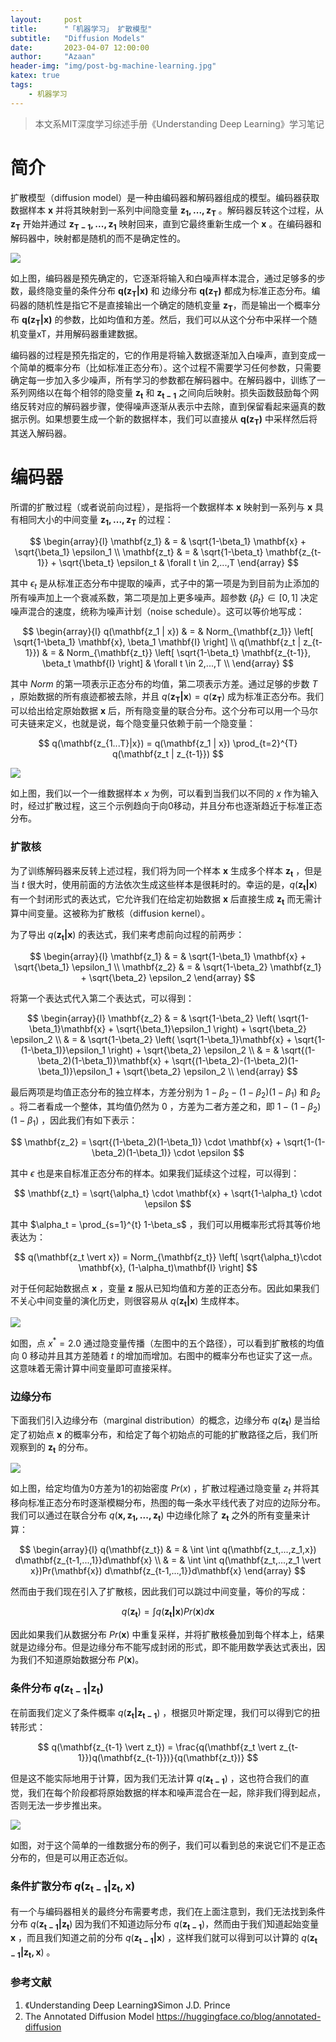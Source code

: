 ```yaml
---
layout:     post
title:      "「机器学习」 扩散模型"
subtitle:   "Diffusion Models"
date:       2023-04-07 12:00:00
author:     "Azaan"
header-img: "img/post-bg-machine-learning.jpg"
katex: true
tags:
    - 机器学习
---
```






> 本文系MIT深度学习综述手册《Understanding Deep Learning》学习笔记
>

# 简介


扩散模型（diffusion model）是一种由编码器和解码器组成的模型。编码器获取数据样本 $\mathbf{x}$ 并将其映射到一系列中间隐变量 $\mathbf{z_1,...,z_T}$ 。解码器反转这个过程，从 $\mathbf{z_T}$ 开始并通过 $\mathbf{z_{T-1},...,z_1}$ 映射回来，直到它最终重新生成一个 $\mathbf{x}$ 。在编码器和解码器中，映射都是随机的而不是确定性的。

![](https://azaan-zheng.github.io/img/machine-learning/20230407/1.jpg)

如上图，编码器是预先确定的，它逐渐将输入和白噪声样本混合，通过足够多的步数，最终隐变量的条件分布 $\mathbf{q(z_T \vert x)}$ 和 边缘分布 $\mathbf{q(z_T)}$ 都成为标准正态分布。编码器的随机性是指它不是直接输出一个确定的随机变量 $\mathbf{z_T}$，而是输出一个概率分布  $\mathbf{q(z_T\vert x)}$  的参数，比如均值和方差。然后，我们可以从这个分布中采样一个随机变量xT，并用解码器重建数据。

编码器的过程是预先指定的，它的作用是将输入数据逐渐加入白噪声，直到变成一个简单的概率分布（比如标准正态分布）。这个过程不需要学习任何参数，只需要确定每一步加入多少噪声，所有学习的参数都在解码器中。在解码器中，训练了一系列网络以在每个相邻的隐变量 $\mathbf{z_t}$ 和 $\mathbf{z_{t-1}}$ 之间向后映射。损失函数鼓励每个网络反转对应的解码器步骤，使得噪声逐渐从表示中去除，直到保留看起来逼真的数据示例。如果想要生成一个新的数据样本，我们可以直接从 $\mathbf{q(z_T)}$ 中采样然后将其送入解码器。

# 编码器

所谓的扩散过程（或者说前向过程），是指将一个数据样本 $\mathbf{x}$ 映射到一系列与 $\mathbf{x}$ 具有相同大小的中间变量 $\mathbf{z_1,...,z_T}$ 的过程：


$$
\begin{array}{l}
\mathbf{z_1} & = & \sqrt{1-\beta_1} \mathbf{x} + \sqrt{\beta_1} \epsilon_1 \\
\mathbf{z_t} & = & \sqrt{1-\beta_t} \mathbf{z_{t-1}} + \sqrt{\beta_t} \epsilon_t & \forall t \in 2,...,T
\end{array}
$$


其中 $\epsilon_t$ 是从标准正态分布中提取的噪声，式子中的第一项是为到目前为止添加的所有噪声加上一个衰减系数，第二项是加上更多噪声。超参数 $\{ \beta_t \} \in [0,1]$ 决定噪声混合的速度，统称为噪声计划（noise schedule）。这可以等价地写成：


$$
\begin{array}{l}
q(\mathbf{z_1 | x})  & = & Norm_{\mathbf{z_1}} \left[ \sqrt{1-\beta_1} \mathbf{x}, \beta_1 \mathbf{I} \right] \\
q(\mathbf{z_t | z_{t-1}})  & = & Norm_{\mathbf{z_t}} \left[ \sqrt{1-\beta_t} \mathbf{z_{t-1}}, \beta_t \mathbf{I} \right] & \forall t \in 2,...,T  \\
\end{array}
$$


其中 $Norm$ 的第一项表示正态分布的均值，第二项表示方差。通过足够的步数 $T$ ，原始数据的所有痕迹都被去除，并且 $q(\mathbf{z_T \vert x}) = q(\mathbf{z_T})$ 成为标准正态分布。我们可以给出给定原始数据 $\mathbf{x}$ 后，所有隐变量的联合分布。这个分布可以用一个马尔可夫链来定义，也就是说，每个隐变量只依赖于前一个隐变量：


$$
q(\mathbf{z_{1...T}|x}) = q(\mathbf{z_1 | x}) \prod_{t=2}^{T} q(\mathbf{z_t | z_{t-1}})
$$


![](https://azaan-zheng.github.io/img/machine-learning/20230407/2.jpg)

如上图，我们以一个一维数据样本 $x$ 为例，可以看到当我们以不同的 $x$ 作为输入时，经过扩散过程，这三个示例趋向于向0移动，并且分布也逐渐趋近于标准正态分布。

### 扩散核

为了训练解码器来反转上述过程，我们将为同一个样本 $\mathbf{x}$ 生成多个样本 $\mathbf{z_t}$ ，但是当 $t$ 很大时，使用前面的方法依次生成这些样本是很耗时的。幸运的是，$q(\mathbf{z_t \vert x})$ 有一个封闭形式的表达式，它允许我们在给定初始数据 $\mathbf{x}$ 后直接生成 $\mathbf{z_t}$ 而无需计算中间变量。这被称为扩散核（diffusion kernel）。

为了导出 $q(\mathbf{z_t \vert x})$ 的表达式，我们来考虑前向过程的前两步：


$$
\begin{array}{l}
\mathbf{z_1} & = & \sqrt{1-\beta_1} \mathbf{x} + \sqrt{\beta_1} \epsilon_1 \\
\mathbf{z_2} & = & \sqrt{1-\beta_2} \mathbf{z_1} + \sqrt{\beta_2} \epsilon_2 
\end{array}
$$


将第一个表达式代入第二个表达式，可以得到：


$$
\begin{array}{l}
\mathbf{z_2} & = & \sqrt{1-\beta_2} \left( \sqrt{1-\beta_1}\mathbf{x} + \sqrt{\beta_1}\epsilon_1 \right) + \sqrt{\beta_2} \epsilon_2 \\
& = & \sqrt{1-\beta_2} \left( \sqrt{1-\beta_1}\mathbf{x} + \sqrt{1-(1-\beta_1)}\epsilon_1 \right) + \sqrt{\beta_2} \epsilon_2 \\
& = &  \sqrt{(1-\beta_2)(1-\beta_1)}\mathbf{x} + \sqrt{(1-\beta_2)-(1-\beta_2)(1-\beta_1)}\epsilon_1  + \sqrt{\beta_2} \epsilon_2 \\
\end{array}
$$


最后两项是均值正态分布的独立样本，方差分别为 $1-\beta_2 - (1-\beta_2)(1-\beta_1)$ 和 $\beta_2$ 。将二者看成一个整体，其均值仍然为 0 ，方差为二者方差之和，即 $1-(1-\beta_2)(1-\beta_1)$ ，因此我们有如下表示：


$$
\mathbf{z_2} = \sqrt{(1-\beta_2)(1-\beta_1)} \cdot \mathbf{x} + \sqrt{1-(1-\beta_2)(1-\beta_1)} \cdot \epsilon
$$


其中 $\epsilon$ 也是来自标准正态分布的样本。如果我们延续这个过程，可以得到：


$$
\mathbf{z_t} = \sqrt{\alpha_t} \cdot \mathbf{x} + \sqrt{1-\alpha_t} \cdot \epsilon
$$


其中 $\alpha_t = \prod_{s=1}^{t} 1-\beta_s$ ，我们可以用概率形式将其等价地表达为：


$$
q(\mathbf{z_t \vert x}) = Norm_{\mathbf{z_t}} \left[ \sqrt{\alpha_t}\cdot \mathbf{x}, (1-\alpha_t)\mathbf{I} \right]
$$


对于任何起始数据点 $\mathbf{x}$ ，变量 $\mathbf{z}$ 服从已知均值和方差的正态分布。因此如果我们不关心中间变量的演化历史，则很容易从 $q(\mathbf{z_t \vert x})$ 生成样本。

![](https://azaan-zheng.github.io/img/machine-learning/20230407/3.jpg)

如图，点 $x^{\ast} = 2.0$ 通过隐变量传播（左图中的五个路径），可以看到扩散核的均值向 0 移动并且其方差随着 $t$ 的增加而增加。右图中的概率分布也证实了这一点。这意味着无需计算中间变量即可直接采样。

### 边缘分布

 下面我们引入边缘分布（marginal distribution）的概念，边缘分布 $q(\mathbf{z_t})$ 是当给定了初始点 $\mathbf{x}$ 的概率分布，和给定了每个初始点的可能的扩散路径之后，我们所观察到的 $\mathbf{z_t}$ 的分布。

![](https://azaan-zheng.github.io/img/machine-learning/20230407/4.jpg)

如上图，给定均值为0方差为1的初始密度 $Pr(x)$ ，扩散过程通过隐变量 $z_t$ 并将其移向标准正态分布时逐渐模糊分布，热图的每一条水平线代表了对应的边际分布。我们可以通过在联合分布 $q(\mathbf{x,z_1,...,z_t})$ 中边缘化除了 $\mathbf{z_t}$ 之外的所有变量来计算：


$$
\begin{array}{l}
q(\mathbf{z_t}) & = & \int \int q(\mathbf{z_t,...,z_1,x}) d\mathbf{z_{t-1,...,1}}d\mathbf{x} \\
& = & \int \int q(\mathbf{z_t,...,z_1 \vert x})Pr(\mathbf{x}) d\mathbf{z_{t-1,...,1}}d\mathbf{x}
\end{array}
$$


然而由于我们现在引入了扩散核，因此我们可以跳过中间变量，等价的写成：


$$
q(\mathbf{z_t}) = \int q(\mathbf{z_t \vert x})Pr(\mathbf{x}) d\mathbf{x}
$$


因此如果我们从数据分布 $Pr(\mathbf{x})$ 中重复采样，并将扩散核叠加到每个样本上，结果就是边缘分布。但是边缘分布不能写成封闭的形式，即不能用数学表达式表出，因为我们不知道原始数据分布 $P(\mathbf{x})$。

### 条件分布 $q(\mathbf{z_{t-1} \vert z_t})$

在前面我们定义了条件概率 $q(\mathbf{z_t \vert z_{t-1}})$ ，根据贝叶斯定理，我们可以得到它的扭转形式：


$$
q(\mathbf{z_{t-1} \vert z_t}) = \frac{q(\mathbf{z_t \vert z_{t-1}})q(\mathbf{z_{t-1}})}{q(\mathbf{z_t})}
$$


但是这不能实际地用于计算，因为我们无法计算 $q(\mathbf{z_{t-1}})$ ，这也符合我们的直觉，我们在每个阶段都将原始数据的样本和噪声混合在一起，除非我们得到起点，否则无法一步步推出来。

![](https://azaan-zheng.github.io/img/machine-learning/20230407/5.jpg)

如图，对于这个简单的一维数据分布的例子，我们可以看到总的来说它们不是正态分布的，但是可以用正态近似。

### 条件扩散分布 $q(\mathbf{z_{t-1} \vert z_t ,x})$

有一个与编码器相关的最终分布需要考虑，我们在上面注意到，我们无法找到条件分布 $q(\mathbf{z_{t-1} \vert z_t})$ 因为我们不知道边际分布 $q(\mathbf{z_{t-1}})$，然而由于我们知道起始变量 $\mathbf{x}$ ，而且我们知道之前的分布 $q(\mathbf{z_{t-1} \vert x})$ ，这样我们就可以得到可以计算的 $q(\mathbf{z_{t-1} \vert z_t ,x})$ 。
















### 参考文献

1. 《Understanding Deep Learning》Simon J.D. Prince
2.   The Annotated Diffusion Model  https://huggingface.co/blog/annotated-diffusion



